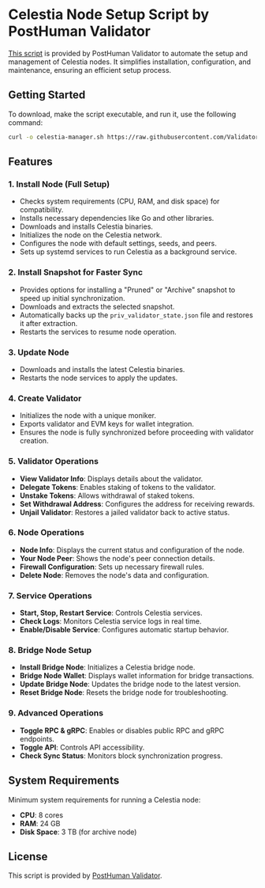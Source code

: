 # Celestia Node Setup Script by PostHuman Validator

[This script](https://github.com/Validator-POSTHUMAN/celestia-oneliner) is provided by PostHuman Validator to automate the setup and management of Celestia nodes. It simplifies installation, configuration, and maintenance, ensuring an efficient setup process.

## Getting Started

To download, make the script executable, and run it, use the following command:

```bash
curl -o celestia-manager.sh https://raw.githubusercontent.com/Validator-POSTHUMAN/celestia-oneliner/main/celestia-manager.sh && chmod +x celestia-manager.sh && ./celestia-manager.sh
```

## Features

### 1. Install Node (Full Setup)
- Checks system requirements (CPU, RAM, and disk space) for compatibility.
- Installs necessary dependencies like Go and other libraries.
- Downloads and installs Celestia binaries.
- Initializes the node on the Celestia network.
- Configures the node with default settings, seeds, and peers.
- Sets up systemd services to run Celestia as a background service.

### 2. Install Snapshot for Faster Sync
- Provides options for installing a "Pruned" or "Archive" snapshot to speed up initial synchronization.
- Downloads and extracts the selected snapshot.
- Automatically backs up the `priv_validator_state.json` file and restores it after extraction.
- Restarts the services to resume node operation.

### 3. Update Node
- Downloads and installs the latest Celestia binaries.
- Restarts the node services to apply the updates.

### 4. Create Validator
- Initializes the node with a unique moniker.
- Exports validator and EVM keys for wallet integration.
- Ensures the node is fully synchronized before proceeding with validator creation.

### 5. Validator Operations
- **View Validator Info**: Displays details about the validator.
- **Delegate Tokens**: Enables staking of tokens to the validator.
- **Unstake Tokens**: Allows withdrawal of staked tokens.
- **Set Withdrawal Address**: Configures the address for receiving rewards.
- **Unjail Validator**: Restores a jailed validator back to active status.

### 6. Node Operations
- **Node Info**: Displays the current status and configuration of the node.
- **Your Node Peer**: Shows the node's peer connection details.
- **Firewall Configuration**: Sets up necessary firewall rules.
- **Delete Node**: Removes the node's data and configuration.

### 7. Service Operations
- **Start, Stop, Restart Service**: Controls Celestia services.
- **Check Logs**: Monitors Celestia service logs in real time.
- **Enable/Disable Service**: Configures automatic startup behavior.

### 8. Bridge Node Setup
- **Install Bridge Node**: Initializes a Celestia bridge node.
- **Bridge Node Wallet**: Displays wallet information for bridge transactions.
- **Update Bridge Node**: Updates the bridge node to the latest version.
- **Reset Bridge Node**: Resets the bridge node for troubleshooting.

### 9. Advanced Operations
- **Toggle RPC & gRPC**: Enables or disables public RPC and gRPC endpoints.
- **Toggle API**: Controls API accessibility.
- **Check Sync Status**: Monitors block synchronization progress.

## System Requirements

Minimum system requirements for running a Celestia node:
- **CPU**: 8 cores
- **RAM**: 24 GB
- **Disk Space**: 3 TB (for archive node)

## License
This script is provided by [PostHuman Validator](https://posthuman.digital).
